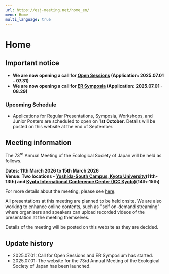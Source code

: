 ```yaml
---
url: https://esj-meeting.net/home_en/
menu: Home
multi_language: true
---
```


# Home

## Important notice

- **We are now opening a call for [Open Sessions](/opensession_en) (Application: 2025.07.01 - 07.31)**
- **We are now opening a call for [ER Symposia](/ersympo_en) (Application: 2025.07.01 - 08.29)**

### Upcoming Schedule

- Applications for Regular Presentations, Symposia, Workshops, and Junior Posters are scheduled to open on **1st October**. Details will be posted on this website at the end of September.

## Meeting information

The 73<sup>rd</sup> Annual Meeting of the Ecological Society of Japan will be held as follows.

**Dates: 11th March 2026 to 15th March 2026**  
**Venue: Two locations - [Yoshida-South Campus, Kyoto University](https://www.kyoto-u.ac.jp/en/access)\(11th-13th\) and [Kyoto International Conference Center (ICC Kyoto)](https://www.icckyoto.or.jp/en/access-2/getting_here/)\(14th-15th\)**

For more details about the meeting, please see [here](/about_en).

All presentations at this meeting are planned to be held onsite. We are also working to enhance online contents, such as "self on-demand streaming" where organizers and speakers can upload recorded videos of the presentation at the meeting themselves.

Details of the meeting will be posted on this website as they are decided.

## Update history

- 2025.07.01: Call for Open Sessions and ER Symposium has started.
- 2025.07.01: The website for the 73rd Annual Meeting of the Ecological Society of Japan has been launched.
